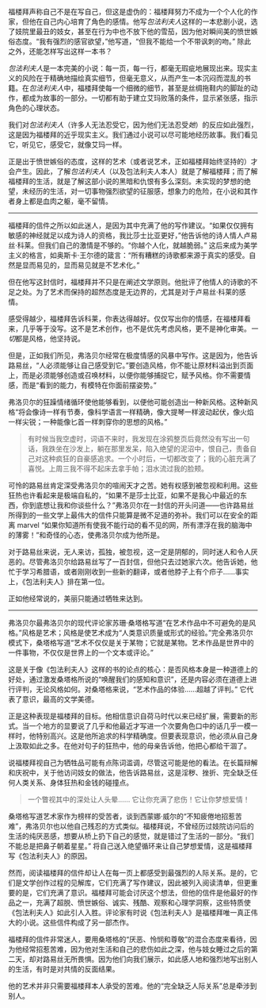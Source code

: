 福楼拜声称自己不是在写自己，但这是虚伪的：福楼拜努力不成为一个个人化的作家，但他在自己内心培育了角色的感情。他写*包法利夫人*这样的一本悲剧小说，选了妓院里最丑的妓女，甚至在行为中也不放下他的雪茄，因为他对瞬间美的愤世嫉俗态度。“我有强烈的感官欲望，”他写道，“但我不能给一个不带讽刺的吻。” 除此之外，还能怎样写出这样一本书？

*包法利夫人*是一本完美的小说：每一页，每一行，都毫无瑕疵地展现出来。现实主义的风险在于精确地描绘真实细节，但毫无意义，从而产生一本沉闷而混乱的书籍。在*包法利夫人*中，福楼拜使每一个细微的细节，甚至是丝绸拖鞋内的脚趾的动作，都成为故事的一部分。一切都有助于建立艾玛败落的条件，显示紧张感，指示角色的心理状态。

我们对*包法利夫人*（许多人无法忍受它，因为他们无法忍受*她*）的反应如此强烈，这是因为福楼拜的近乎现实主义。我们通过小说可以尽可能地经历故事。我们看见它，听见它，感受它，就像艾玛一样。

正是出于愤世嫉俗的态度，这样的艺术（或者说艺术，正如福楼拜始终坚持的）才会产生。因此，了解*包法利夫人*（以及包法利夫人本人）就是了解福楼拜；而了解福楼拜的生活，就是了解这部小说的黑暗和仇恨有多么深刻。未实现的梦想的绝望，未经历的生活，对一切事物强烈欲望的征服感，想象力的危险，在小说和其作者身上都是血肉之躯，毫不留情。

* * *

福楼拜的信件之所以如此迷人，是因为其中充满了他的写作建议。“如果仅仅拥有敏感的神经就足以成为诗人的资格，我比莎士比亚更好，”他告诉他的诗人情人卢易丝·科莱。但我们自己的激情是不够的。“你越个人化，就越脆弱。” 这后来成为美学主义的格言，如奥斯卡·王尔德的箴言：“所有糟糕的诗歌都来源于真实的感受。自然是显而易见的，显而易见就是不艺术化。”

但在他写这封信时，福楼拜并不只是在阐述文学原则。他批评了他情人的诗歌的不足之处。为了艺术而保持的超然态度是无边界的，尤其是对于卢易丝·科莱的感情。

感受得越少，福楼拜告诉科莱，你表达得越好。仅仅写出你的情感，在福楼拜看来，几乎等于没写。这不是艺术创作，也不是优先考虑风格，更不是神化审美。*一切*都是风格，他坚持说。

但是，正如我们所见，弗洛贝尔经常在极度情感的风暴中写作。这是因为，他告诉路易丝，“人必须能够让自己感受到它。”要创造风格，你不能让原材料溢出到页面上，而是必须能够创造或召唤材料，以便你能够捕捉它，赋予风格。你不需要情感，而是“看到的能力，有模特在你面前摆姿势。”

弗洛贝尔的狂躁情绪循环使他能够看到，以便他可能创造出一种新风格。这种新风格“将会像诗一样有节奏，像科学语言一样精确，像大提琴一样波动起伏，像火焰一样尖锐；一种能像匕首一样刺穿你的思想的风格。”

> 有时候当我空虚时，词语不来时，我发现在涂鸦整页后竟然没有写出一句话，我跌坐在沙发上，躺在那里发呆，陷入绝望的泥沼中，恨自己，责备自己对这种疯狂的自豪感追求。一个小时后，一切都改变了；我的心脏充满了喜悦。上周三我不得不起床去拿手帕；泪水流过我的脸颊。

可怜的路易丝肯定深受弗洛贝尔的喧闹天才之苦。她有权感到被忽视和利用。这些狂热也许看起来是极端自私的，“如果不是莎士比亚，如果不是我心中最近的东西，你到底想让我和你谈些什么？”弗洛贝尔在一封信的开头问道——也许路易丝所得到的一些文学上最伟大的信件只能算是微不足道的弥补。我们可以在安全的距离 marvel “如果你知道所有使我不能行动的看不见的网，所有漂浮在我的脑海中的薄雾！”和奇怪的心态，使弗洛贝尔成为他所是。

对于路易丝来说，无人来访，孤独，被忽视，这一定是阴郁的，同时迷人和令人厌恶的。尽管弗洛贝尔给路易丝写了一百封信，但他只去过她家六次。他告诉她，他忙于学习希腊语，或者刚刚收到一些新的翻译，或者他脖子上有个疖子……事实上，《包法利夫人》排在第一位。

正如他经常说的，美丽只能通过牺牲来达到。

* * *

弗洛贝尔最弗洛贝尔的现代评论家苏珊·桑塔格写道“在艺术作品中不可避免的是风格。”风格是艺术；风格是使艺术成为“人类意识质量或形式的经验。”完全弗洛贝尔模式下，桑塔格写道“艺术不仅仅是关于某物；它就是某物。艺术作品是世界中的一件事物，不仅仅是世界上的一个文本或评论。”

这是关于像《包法利夫人》这样的书的论点的核心：是否风格本身是一种道德上的好处，通过激发桑塔格所说的“唤醒我们的感知和意识”，还是内容必须在道德上进行评判，无论风格如何。对桑塔格来说，“艺术作品的体验……超越了评判。” 它代表了意识，最高的文学美德。

正是这种表现是福楼拜的目标。他相信意识自荷马时代以来已经扩展，需要新的形式。当一个地方的显要说了几乎和他最近才写进一个次要角色口中的话几乎一模一样时，他特别高兴。这是他所追求的科学精确度。但要表现意识，他必须从自己身上汲取如此之多。在他对句子的狂热中，他的母亲告诉他，他把心都给干涸了。

说福楼拜视自己为牺牲品可能有点陈词滥调，尽管这可能是他的看法。在长篇辩解和庆祝中，关于他访问妓女的做法，他告诉路易丝，这是淫秽、挫折、完全缺乏任何人类关系、身体狂热和金钱的碰撞点。

> 一个瞥视其中的深处让人头晕…… 它让你充满了悲伤！它让你梦想爱情！

桑塔格写道艺术家作为榜样的受苦者，谈到西蒙娜·威尔的“不知疲倦地招惹苦难”，弗洛贝尔也以他自己残忍的方式类似。福楼拜说，不曾经历过妓院访问后的生活的纯厌恶感，想要从桥上扔下自己的感觉，就是错过了生活的一部分。“我们不能总是把鼻子朝着星星。” 将自己送入绝望循环来让自己梦想爱情，这是福楼拜写《包法利夫人》的原因。

然而，阅读福楼拜的信件却让人在每一页上都感受到最强烈的人际关系。是的，它们是文学创作过程的见解库，它们充满了写作建议，因此被列入阅读清单，但更重要的是，它们充满了意识。福楼拜可能会讨厌这个想法，但他的信件是他最好的作品之一，充满了超脱、愤世嫉俗、诚实、残酷、观察和心理学洞察，这些特质使《包法利夫人》如此引人入胜。评论家有时说《包法利夫人》是福楼拜唯一真正伟大的小说。这些信件构成了另一部杰作。

福楼拜的信件非常迷人，要用桑塔格的“厌恶、怜悯和尊敬”的混合态度来看待，因为他经常招惹苦难，因为他对生活和自己的悲伤如此之深，他与妓女睡过之后的第二天，却对路易丝无所畏惧。因为他们向我们展示，如此感人地和强烈地写出别人的生活，有时是对共情的反面结果。

他的艺术并非只需要福楼拜本人承受的苦难。他的“完全缺乏人际关系”总是牵涉到别人。
